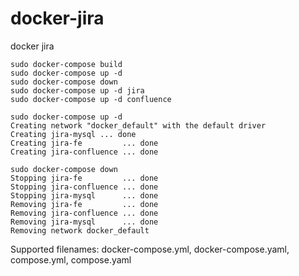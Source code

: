 # docker-jira
docker jira

```shell script
sudo docker-compose build
sudo docker-compose up -d
sudo docker-compose down
sudo docker-compose up -d jira
sudo docker-compose up -d confluence
```

```
sudo docker-compose up -d
Creating network "docker_default" with the default driver
Creating jira-mysql ... done
Creating jira-fe         ... done
Creating jira-confluence ... done
```

```
sudo docker-compose down
Stopping jira-fe         ... done
Stopping jira-confluence ... done
Stopping jira-mysql      ... done
Removing jira-fe         ... done
Removing jira-confluence ... done
Removing jira-mysql      ... done
Removing network docker_default
```

Supported filenames: docker-compose.yml, docker-compose.yaml, compose.yml, compose.yaml
